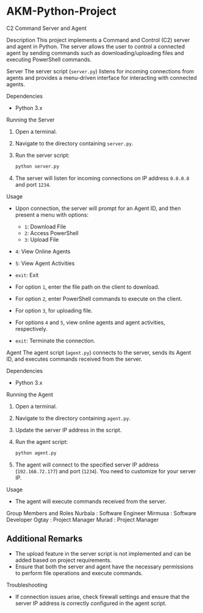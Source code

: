 # AKM-Python-Project

C2 Command Server and Agent

Description
This project implements a Command and Control (C2) server and agent in Python. The server allows the user to control a connected agent by sending commands such as downloading/uploading files and executing PowerShell commands.

Server
The server script (`server.py`) listens for incoming connections from agents and provides a menu-driven interface for interacting with connected agents.

Dependencies
- Python 3.x

Running the Server
1. Open a terminal.
2. Navigate to the directory containing `server.py`.
3. Run the server script:

    ```bash
    python server.py
    ```

4. The server will listen for incoming connections on IP address `0.0.0.0` and port `1234`.

Usage
- Upon connection, the server will prompt for an Agent ID, and then present a menu with options:
  - `1`: Download File
  - `2`: Access PowerShell
  - `3`: Upload File  
 - `4`: View Online Agents
  - `5`: View Agent Activities
  - `exit`: Exit

- For option `1`, enter the file path on the client to download.

- For option `2`, enter PowerShell commands to execute on the client.

- For option `3`, for uploading file.

- For options `4` and `5`, view online agents and agent activities, respectively.

- `exit`: Terminate the connection.

Agent
The agent script (`agent.py`) connects to the server, sends its Agent ID, and executes commands received from the server.

Dependencies
- Python 3.x

Running the Agent
1. Open a terminal.
2. Navigate to the directory containing `agent.py`.
3. Update the server IP address in the script.
4. Run the agent script:

    ```bash
    python agent.py
    ```

5. The agent will connect to the specified server IP address (`192.168.72.177`) and port (`1234`).
You need to customize for your server IP.

Usage
- The agent will execute commands received from the server.

Group Members and Roles
Nurbala : Software Engineer
Mirmusa :  Software Developer
Ogtay : Project Manager
Murad :  Project Manager
## Additional Remarks
- The upload feature in the server script is not implemented and can be added based on project requirements.
- Ensure that both the server and agent have the necessary permissions to perform file operations and execute commands.

Troubleshooting
- If connection issues arise, check firewall settings and ensure that the server IP address is correctly configured in the agent script.
